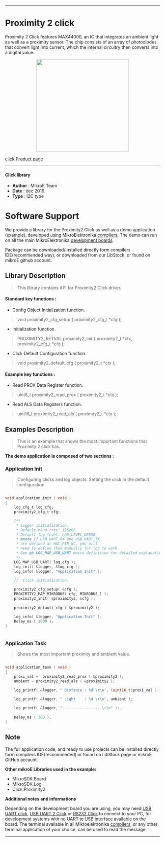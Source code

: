 

---
# Proximity 2 click

Proximity 2 Click features MAX44000, an IC that integrates an ambient light as well as a proximity sensor. The chip consists of an array of photodiodes that convert light into current, which the internal circuitry then converts into a digital value.

<p align="center">
  <img src="https://download.mikroe.com/images/click_for_ide/proximity2_click.png" height=300px>
</p>

[click Product page](https://www.mikroe.com/proximity-2-click)

---


#### Click library 

- **Author**        : MikroE Team
- **Date**          : dec 2019.
- **Type**          : I2C type


# Software Support

We provide a library for the Proximity2 Click 
as well as a demo application (example), developed using MikroElektronika 
[compilers](https://shop.mikroe.com/compilers). 
The demo can run on all the main MikroElektronika [development boards](https://shop.mikroe.com/development-boards).

Package can be downloaded/installed directly form compilers IDE(recommended way), or downloaded from our LibStock, or found on mikroE github account. 

## Library Description

> This library contains API for Proximity2 Click driver.

#### Standard key functions :

- Config Object Initialization function.
> void proximity2_cfg_setup ( proximity2_cfg_t *cfg ); 
 
- Initialization function.
> PROXIMITY2_RETVAL proximity2_init ( proximity2_t *ctx, proximity2_cfg_t *cfg );

- Click Default Configuration function.
> void proximity2_default_cfg ( proximity2_t *ctx );


#### Example key functions :

- Read PROX Data Register function.
> uint8_t proximity2_read_prox ( proximity2_t *ctx );
 
- Read ALS Data Registers function.
> uint16_t proximity2_read_als ( proximity2_t *ctx );

## Examples Description

> 
> This is an example that shows the most important
> functions that Proximity 2 click has.
> 

**The demo application is composed of two sections :**

### Application Init 

>
> Configuring clicks and log objects.
> Setting the click in the default configuration.
> 

```c

void application_init ( void )
{
    log_cfg_t log_cfg;
    proximity2_cfg_t cfg;

    /** 
     * Logger initialization.
     * Default baud rate: 115200
     * Default log level: LOG_LEVEL_DEBUG
     * @note If USB_UART_RX and USB_UART_TX 
     * are defined as HAL_PIN_NC, you will 
     * need to define them manually for log to work. 
     * See @b LOG_MAP_USB_UART macro definition for detailed explanation.
     */
    LOG_MAP_USB_UART( log_cfg );
    log_init( &logger, &log_cfg );
    log_info( &logger, "Application Init" );
    
    //  Click initialization.

    proximity2_cfg_setup( &cfg );
    PROXIMITY2_MAP_MIKROBUS( cfg, MIKROBUS_1 );
    proximity2_init( &proximity2, &cfg );
    
    proximity2_default_cfg ( &proximity2 );
    
    log_info( &logger, "Application Init" );
    Delay_ms ( 1000 );
}
  
```

### Application Task

>
> Shows the most important proximity and ambient value.
> 

```c

void application_task ( void )
{
    proxi_val =  proximity2_read_prox ( &proximity2 );
    ambient = proximity2_read_als ( &proximity2 );

    log_printf( &logger, " Distance : %d \r\n", (uint16_t)proxi_val );
    
    log_printf( &logger, " Light    : %d \r\n", ambient );

    log_printf( &logger, "------------------\r\n" );
    
    Delay_ms ( 300 );
}

```

## Note


The full application code, and ready to use projects can be  installed directly form compilers IDE(recommneded) or found on LibStock page or mikroE GitHub accaunt.

**Other mikroE Libraries used in the example:** 

- MikroSDK.Board
- MikroSDK.Log
- Click.Proximity2

**Additional notes and informations**

Depending on the development board you are using, you may need 
[USB UART click](https://shop.mikroe.com/usb-uart-click), 
[USB UART 2 Click](https://shop.mikroe.com/usb-uart-2-click) or 
[RS232 Click](https://shop.mikroe.com/rs232-click) to connect to your PC, for 
development systems with no UART to USB interface available on the board. The 
terminal available in all Mikroelektronika 
[compilers](https://shop.mikroe.com/compilers), or any other terminal application 
of your choice, can be used to read the message.



---
